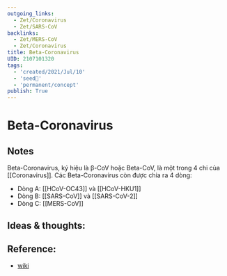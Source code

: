 ```yaml
---
outgoing_links:
  - Zet/Coronavirus
  - Zet/SARS-CoV
backlinks:
  - Zet/MERS-CoV
  - Zet/Coronavirus
title: Beta-Coronavirus
UID: 2107101320
tags:
  - 'created/2021/Jul/10'
  - 'seed🥜'
  - 'permanent/concept'
publish: True
---
```

# Beta-Coronavirus

## Notes
Beta-Coronavirus, ký hiệu là β-CoV hoặc Beta-CoV, là một trong 4 chi của [[Coronavirus]]. 
Các Beta-Coronavirus còn được chia ra 4 dòng:

- Dòng A: [[HCoV-OC43]] và [[HCoV-HKU1]]
- Dòng B: [[SARS-CoV]] và [[SARS-CoV-2]]
- Dòng C: [[MERS-CoV]]

## Ideas & thoughts:

## Reference:
- [wiki](https://vi.wikipedia.org/wiki/Betacoronavirus)
